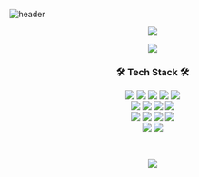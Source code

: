 ![header](https://capsule-render.vercel.app/api?type=soft&color=auto&height=150&section=header&text=Lee&nbsp;Han&fontSize=70&animation=twinkling)
<!-- 
### <h1 align="center"> Hi there 👋 </h1>
<h3 align="center"> I'm Lee Han </h3>
 -->

<!-- Top Language -->
<!-- ![Top Langs](https://github-readme-stats.vercel.app/api/top-langs/?username=tpleehan&layout=compact&theme=github_dark) -->
<p align='center'>
  <img src="https://github-readme-stats.vercel.app/api/top-langs/?username=tpleehan&layout=compact&theme=github_dark"
</p>

<!-- GitHub stats -->
<!-- [![Anurag's GitHub stats](https://github-readme-stats.vercel.app/api?username=tpleehan&theme=github_dark)](https://github.com/anuraghazra/github-readme-stats) -->
<p align='center'>
  <a href="https://github.com/anuraghazra/github-readme-stats">
    <img src="https://github-readme-stats.vercel.app/api?username=tpleehan&theme=github_dark"/>
  </a>
</p>


<!-- -->
<h3 align="center">🛠 Tech Stack 🛠</h3>
<p align="center">
  <span><img src="https://img.shields.io/badge/HTML5-e34f26?style=flat&logo=html5&logoColor=white"/></span>
  <span><img src="https://img.shields.io/badge/CSS-1572b6?style=flat&logo=css3&logoColor=white"/></span>
  <span><img src="https://img.shields.io/badge/JavaScript-F7DF1E?style=flat&logo=JavaScript&logoColor=white"/></span>
  <span><img src="https://img.shields.io/badge/jquery-0769AD?style=flat&logo=jquery&logoColor=white"></span>
  <span><img src="https://img.shields.io/badge/Vue.js-4FC08D?style=flat&logo=Vue.js&logoColor=white"/></span>
  <br>
  <span><img src="https://img.shields.io/badge/Java-007396?style=flat&logo=Java&logoColor=white"/></span>
  <span><img src="https://img.shields.io/badge/Python-3766AB?style=flat&logo=Python&logoColor=white"/></span>
  <span><img src="https://img.shields.io/badge/Eclipse%20IDE-2C2255?style=flat&logo=Eclipse%20IDE&logoColor=white"/></span>
  <span><img src="https://img.shields.io/badge/SpringBoot-6DB33F?style=flat&logo=Spring&logoColor=white"/></span> 
  <br>
  <span><img src="https://img.shields.io/badge/Oracle-F80000?style=flat&logo=Oracle&logoColor=white"/></span>
  <span><img src="https://img.shields.io/badge/Apache Tomcat-F8DC75?style=flat&logo=Apache%20Tomcat&logoColor=black"/></span>
  <span><img src="https://img.shields.io/badge/MySQL-4479A1?style=flat&logo=MySQL&logoColor=white"/></span>
  <span><img src="https://img.shields.io/badge/Amazon AWS-232F3E?style=flat&logo=Amazon%20AWS&logoColor=white"/></span>
  <br>
  <span><img src="https://img.shields.io/badge/Git-f05032?style=flat&logo=git&logoColor=white"/></span>
  <span><img src="https://img.shields.io/badge/GitHub-181717?style=flat&logo=github&logoColor=white"/></span>
<!-- <span><img src="https://img.shields.io/badge/GitLab-FCA121?style=flat&logo=GitLab&logoColor=white"/></span><br/> -->
</p>
<br>

<p align="center">
  <a href="https://hits.seeyoufarm.com"><img src="https://hits.seeyoufarm.com/api/count/incr/badge.svg?url=https%3A%2F%2Fgithub.com%2Ftpleehan&count_bg=%234490E7&title_bg=%2386757E&icon=github.svg&icon_color=%23E1DEDE&title=hits&edge_flat=false"/></a>
</p>
